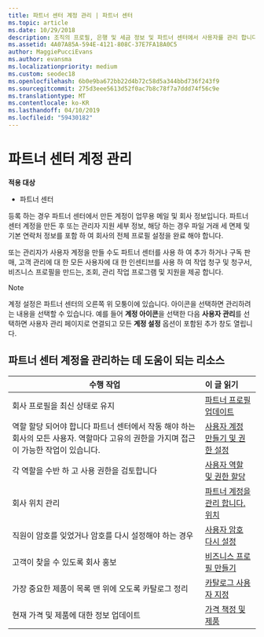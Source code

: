 ```yaml
---
title: 파트너 센터 계정 관리 | 파트너 센터
ms.topic: article
ms.date: 10/29/2018
description: 조직의 프로필, 은행 및 세금 정보 및 파트너 센터에서 사용자를 관리 합니다.
ms.assetid: 4A07A85A-594E-4121-808C-37E7FA18A0C5
author: MaggiePucciEvans
ms.author: evansma
ms.localizationpriority: medium
ms.custom: seodec18
ms.openlocfilehash: 6b0e9ba672bb22d4b72c58d5a344bbd736f243f9
ms.sourcegitcommit: 275d3eee5613d52f0ac7b8c78f7a7ddd74f56c9e
ms.translationtype: MT
ms.contentlocale: ko-KR
ms.lasthandoff: 04/10/2019
ms.locfileid: "59430182"
---
```

# <a name="manage-your-partner-center-account"></a>파트너 센터 계정 관리

**적용 대상**

-  파트너 센터

등록 하는 경우 파트너 센터에서 만든 계정이 업무용 메일 및 회사 정보입니다. 파트너 센터 계정을 만든 후 또는 관리자 지원 세부 정보, 해당 하는 경우 파일 거래 세 면제 및 기본 연락처 정보를 포함 하 여 회사의 전체 프로필 설정을 완료 해야 합니다. 

또는 관리자가 사용자 계정을 만들 수도 파트너 센터를 사용 하 여 추가 하거나 구독 판매, 고객 관리에 대 한 모든 사용자에 대 한 인센티브를 사용 하 여 작업 청구 및 청구서, 비즈니스 프로필을 만드는, 조회, 관리 작업 프로그램 및 지원을 제공 합니다.

>[!NOTE]
>계정 설정은 파트너 센터의 오른쪽 위 모퉁이에 있습니다. 아이콘을 선택하면 관리하려는 내용을 선택할 수 있습니다. 예를 들어 **계정 아이콘**을 선택한 다음 **사용자 관리**를 선택하면 사용자 관리 페이지로 연결되고 모든 **계정 설정** 옵션이 포함된 추가 창도 열립니다.


## <a name="resources-to-help-you-manage-your-partner-center-account"></a>파트너 센터 계정을 관리하는 데 도움이 되는 리소스

|**수행 작업**   |**이 글 읽기**   |
|-----------------------|:-----------------------|
|회사 프로필을 최신 상태로 유지   |[파트너 프로필 업데이트](update-your-partner-profile.md)|
|역할 할당 되어야 합니다 파트너 센터에서 작동 해야 하는 회사의 모든 사용자. 역할마다 고유의 권한을 가지며 접근이 가능한 작업이 있습니다.|[사용자 계정 만들기 및 권한 설정](create-user-accounts-and-set-permissions.md)|
|각 역할을 수반 하 고 사용 권한을 검토합니다|[사용자 역할 및 권한 할당](permissions-overview.md)
|회사 위치 관리|[파트너 계정을 관리 합니다. 위치](manage-locations.md)
|직원이 암호를 잊었거나 암호를 다시 설정해야 하는 경우  |[사용자 암호 다시 설정](reset-a-user-password.md)|
|고객이 찾을 수 있도록 회사 홍보   |[비즈니스 프로필 만들기](create-a-marketing-profile.md)|
|가장 중요한 제품이 목록 맨 위에 오도록 카탈로그 정리   |[카탈로그 사용자 지정](customize-the-catalog.md)|
|현재 가격 및 제품에 대한 정보 업데이트   |[가격 책정 및 제품](pricing-and-offers.md)|













 

 



